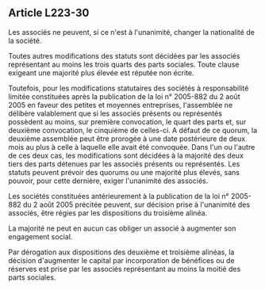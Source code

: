Article L223-30
----
Les associés ne peuvent, si ce n'est à l'unanimité, changer la nationalité de la
société.

Toutes autres modifications des statuts sont décidées par les associés
représentant au moins les trois quarts des parts sociales. Toute clause exigeant
une majorité plus élevée est réputée non écrite.

Toutefois, pour les modifications statutaires des sociétés à responsabilité
limitée constituées après la publication de la loi n° 2005-882 du 2 août 2005 en
faveur des petites et moyennes entreprises, l'assemblée ne délibère valablement
que si les associés présents ou représentés possèdent au moins, sur première
convocation, le quart des parts et, sur deuxième convocation, le cinquième de
celles-ci. A défaut de ce quorum, la deuxième assemblée peut être prorogée à une
date postérieure de deux mois au plus à celle à laquelle elle avait été
convoquée. Dans l'un ou l'autre de ces deux cas, les modifications sont décidées
à la majorité des deux tiers des parts détenues par les associés présents ou
représentés. Les statuts peuvent prévoir des quorums ou une majorité plus
élevés, sans pouvoir, pour cette dernière, exiger l'unanimité des associés.

Les sociétés constituées antérieurement à la publication de la loi n° 2005-882
du 2 août 2005 précitée peuvent, sur décision prise à l'unanimité des associés,
être régies par les dispositions du troisième alinéa.

La majorité ne peut en aucun cas obliger un associé à augmenter son engagement
social.

Par dérogation aux dispositions des deuxième et troisième alinéas, la décision
d'augmenter le capital par incorporation de bénéfices ou de réserves est prise
par les associés représentant au moins la moitié des parts sociales.
